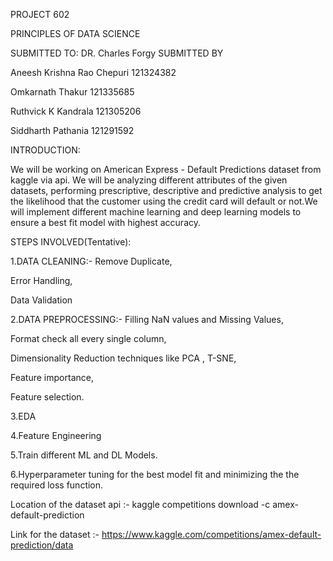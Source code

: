 PROJECT 602

PRINCIPLES OF DATA SCIENCE

SUBMITTED TO: DR. Charles Forgy SUBMITTED BY

Aneesh Krishna Rao Chepuri 121324382

Omkarnath Thakur 121335685

Ruthvick K Kandrala 121305206

Siddharth Pathania 121291592

INTRODUCTION:

We will be working on American Express - Default Predictions dataset from kaggle via api. We will be analyzing different attributes of the given datasets, performing prescriptive, descriptive and predictive analysis to get the likelihood that the customer using the credit card will default or not.We will implement different machine learning and deep learning models to ensure a best fit model with highest accuracy.

STEPS INVOLVED(Tentative):

1.DATA CLEANING:-
  Remove Duplicate,
  
  Error Handling,
  
  Data Validation

2.DATA PREPROCESSING:-
  Filling NaN values and Missing Values,
  
  Format check all every single column,
  
  Dimensionality Reduction techniques like PCA , T-SNE,
  
  Feature importance,
  
  Feature selection.

3.EDA

4.Feature Engineering

5.Train different ML and DL Models.

6.Hyperparameter tuning for the best model fit and minimizing the the required loss function.

Location of the dataset api :- kaggle competitions download -c amex-default-prediction

Link for the dataset :- https://www.kaggle.com/competitions/amex-default-prediction/data

